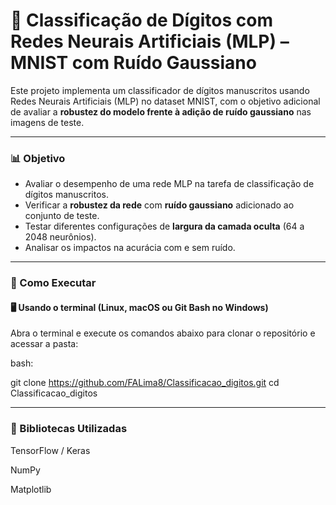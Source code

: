 # 🧠 Classificação de Dígitos com Redes Neurais Artificiais (MLP) – MNIST com Ruído Gaussiano

Este projeto implementa um classificador de dígitos manuscritos usando Redes Neurais Artificiais (MLP) no dataset MNIST, com o objetivo adicional de avaliar a **robustez do modelo frente à adição de ruído gaussiano** nas imagens de teste.

---

### 📊 Objetivo

- Avaliar o desempenho de uma rede MLP na tarefa de classificação de dígitos manuscritos.
- Verificar a **robustez da rede** com **ruído gaussiano** adicionado ao conjunto de teste.
- Testar diferentes configurações de **largura da camada oculta** (64 a 2048 neurônios).
- Analisar os impactos na acurácia com e sem ruído.

---

### 🔧 Como Executar

#### 🖥️ Usando o terminal (Linux, macOS ou Git Bash no Windows)

Abra o terminal e execute os comandos abaixo para clonar o repositório e acessar a pasta:

bash:

git clone https://github.com/FALima8/Classificacao_digitos.git
cd Classificacao_digitos

---

### 🧰 Bibliotecas Utilizadas
TensorFlow / Keras

NumPy

Matplotlib


